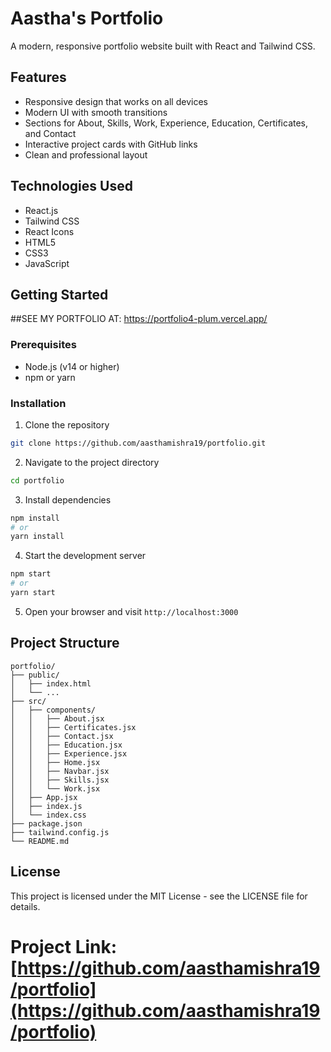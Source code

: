 
# Aastha's Portfolio

A modern, responsive portfolio website built with React and Tailwind CSS.

## Features

- Responsive design that works on all devices
- Modern UI with smooth transitions
- Sections for About, Skills, Work, Experience, Education, Certificates, and Contact
- Interactive project cards with GitHub links
- Clean and professional layout

## Technologies Used

- React.js
- Tailwind CSS
- React Icons
- HTML5
- CSS3
- JavaScript

## Getting Started

##SEE MY PORTFOLIO AT:
https://portfolio4-plum.vercel.app/


### Prerequisites

- Node.js (v14 or higher)
- npm or yarn

### Installation

1. Clone the repository
```bash
git clone https://github.com/aasthamishra19/portfolio.git
```

2. Navigate to the project directory
```bash
cd portfolio
```

3. Install dependencies
```bash
npm install
# or
yarn install
```

4. Start the development server
```bash
npm start
# or
yarn start
```

5. Open your browser and visit `http://localhost:3000`

## Project Structure

```
portfolio/
├── public/
│   ├── index.html
│   └── ...
├── src/
│   ├── components/
│   │   ├── About.jsx
│   │   ├── Certificates.jsx
│   │   ├── Contact.jsx
│   │   ├── Education.jsx
│   │   ├── Experience.jsx
│   │   ├── Home.jsx
│   │   ├── Navbar.jsx
│   │   ├── Skills.jsx
│   │   └── Work.jsx
│   ├── App.jsx
│   ├── index.js
│   └── index.css
├── package.json
├── tailwind.config.js
└── README.md
```

## License

This project is licensed under the MIT License - see the LICENSE file for details.



Project Link: [https://github.com/aasthamishra19/portfolio](https://github.com/aasthamishra19/portfolio) 
=======

